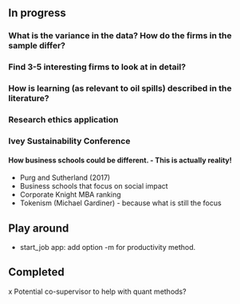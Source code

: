 ## In progress

### What is the variance in the data? How do the firms in the sample differ?

### Find 3-5 interesting firms to look at in detail?

### How is learning (as relevant to oil spills) described in the literature?

### Research ethics application

### Ivey Sustainability Conference

#### How business schools could be different. - This is actually reality!
* Purg and Sutherland (2017)
* Business schools that focus on social impact
* Corporate Knight MBA ranking
* Tokenism (Michael Gardiner) - because what is still the focus

## Play around
* start_job app: add option -m for productivity method.

## Completed

x Potential co-supervisor to help with quant methods?